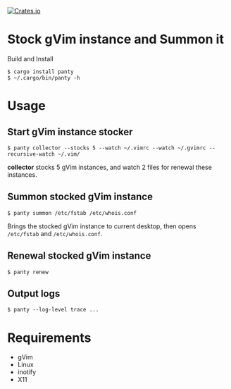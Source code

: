 

[![Crates.io](https://img.shields.io/crates/v/panty.svg)](https://crates.io/crates/panty)

# Stock gVim instance and Summon it

Build and Install

```
$ cargo install panty
$ ~/.cargo/bin/panty -h
```


# Usage

## Start gVim instance stocker

```
$ panty collector --stocks 5 --watch ~/.vimrc --watch ~/.gvimrc --recursive-watch ~/.vim/
```

**collector** stocks 5 gVim instances, and watch 2 files for renewal these instances.


## Summon stocked gVim instance

```
$ panty summon /etc/fstab /etc/whois.conf
```

Brings the stocked gVim instance to current desktop, then opens `/etc/fstab` and `/etc/whois.conf`.

## Renewal stocked gVim instance

```
$ panty renew
```

## Output logs

```
$ panty --log-level trace ...
```


# Requirements

- gVim
- Linux
- inotify
- X11
